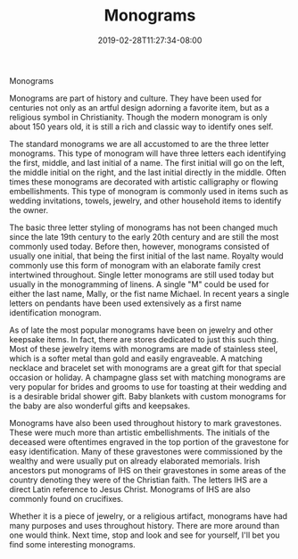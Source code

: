 ﻿---
title: "Monograms"
date: 2019-02-28T11:27:34-08:00
description: "Monograms Tips for Web Success"
featured_image: "/images/Monograms.jpg"
tags: ["Monograms"]
---

Monograms

Monograms are part of history and culture. They have been used for centuries not only as an artful design adorning a favorite item, but as a religious symbol in Christianity. Though the modern monogram is only about 150 years old, it is still a rich and classic way to identify ones self.

The standard monograms we are all accustomed to are the three letter monograms. This type of monogram will have three letters each identifying the first, middle, and last initial of a name. The first initial will go on the left, the middle initial on the right, and the last initial directly in the middle. Often times these monograms are decorated with artistic calligraphy or flowing embellishments. This type of monogram is commonly used in items such as wedding invitations, towels, jewelry, and other household items to identify the owner. 

The basic three letter styling of monograms has not been changed much since the late 19th century to the early 20th century and are still the most commonly used today. Before then, however, monograms consisted of usually one initial, that being the first initial of the last name. Royalty would commonly use this form of monogram with an elaborate family crest intertwined throughout. Single letter monograms are still used today but usually in the monogramming of linens. A single "M" could be used for either the last name, Mally, or the fist name Michael. In recent years a single letters on pendants have been used extensively as a first name identification monogram. 

As of late the most popular monograms have been on jewelry and other keepsake items. In fact, there are stores dedicated to just this such thing. Most of these jewelry items with monograms are made of stainless steel, which is a softer metal than gold and easily engraveable. A matching necklace and bracelet set with monograms are a great gift for that special occasion or holiday. A champagne glass set with matching monograms are very popular for brides and grooms to use for toasting at their wedding and is a desirable bridal shower gift. Baby blankets with custom monograms for the baby are also wonderful gifts and keepsakes. 

Monograms have also been used throughout history to mark gravestones. These were much more than artistic embellishments. The initials of the deceased were oftentimes engraved in the top portion of the gravestone for easy identification. Many of these gravestones were commissioned by the wealthy and were usually put on already elaborated memorials. Irish ancestors put monograms of IHS on their gravestones in some areas of the country denoting they were of the Christian faith. The letters IHS are a direct Latin reference to Jesus Christ. Monograms of IHS are also commonly found on crucifixes.

Whether it is a piece of jewelry, or a religious artifact, monograms have had many purposes and uses throughout history. There are more around than one would think. Next time, stop and look and see for yourself, I'll bet you find some interesting monograms.  


 


